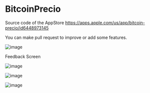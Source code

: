 # BitcoinPrecio
Source code of the AppStore https://apps.apple.com/us/app/bitcoin-precio/id6448973145 

You can make pull request to improve or add some features.

![image](https://github.com/marcoalonso/BitcoinPrecio/assets/49013250/bb9ddc03-e983-4ebc-b8c3-3230b0bb95e5)


Feedback Screen


![image](https://github.com/marcoalonso/BitcoinPrecio/assets/49013250/4249a0cd-5266-4fc7-b435-13a99a707055)

![image](https://github.com/marcoalonso/BitcoinPrecio/assets/49013250/536aed50-8da4-4d91-accb-caf6a8e8e1f6)


![image](https://github.com/marcoalonso/BitcoinPrecio/assets/49013250/1e9ac85d-1e4c-48c8-9183-274a2ebef1b8)

